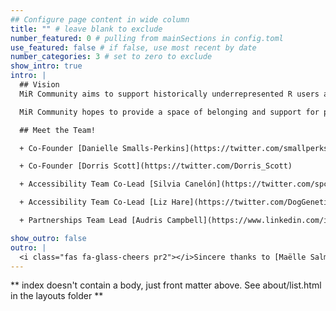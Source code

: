 ```yaml
---
## Configure page content in wide column
title: "" # leave blank to exclude
number_featured: 0 # pulling from mainSections in config.toml
use_featured: false # if false, use most recent by date
number_categories: 3 # set to zero to exclude
show_intro: true
intro: |
  ## Vision
  MiR Community aims to support historically underrepresented R users around the world.

  MiR Community hopes to provide a space of belonging and support for people who identify as underrepresented minority R useRs. Through community-led efforts, we hope to provide opportunities for historically underrepresented minorities to grow professionally and to contribute to the R community.

  ## Meet the Team!

  + Co-Founder [Danielle Smalls-Perkins](https://twitter.com/smallperks)

  + Co-Founder [Dorris Scott](https://twitter.com/Dorris_Scott)

  + Accessibility Team Co-Lead [Silvia Canelón](https://twitter.com/spcanelon)

  + Accessibility Team Co-Lead [Liz Hare](https://twitter.com/DogGeneticsLLC)

  + Partnerships Team Lead [Audris Campbell](https://www.linkedin.com/in/audriscampbell/)

show_outro: false
outro: |
  <i class="fas fa-glass-cheers pr2"></i>Sincere thanks to [Maëlle Salmon](https://masalmon.eu/) for her help naming this Hugo theme!
---
```


** index doesn't contain a body, just front matter above.
See about/list.html in the layouts folder **
